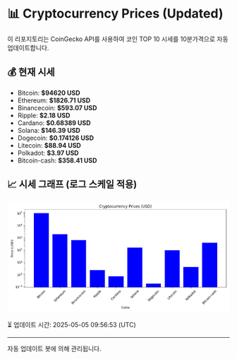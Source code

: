 
# 📊 Cryptocurrency Prices (Updated)

이 리포지토리는 CoinGecko API를 사용하여 코인 TOP 10 시세를 10분가격으로 자동 업데이트합니다.

## 💰 현재 시세
- Bitcoin: **$94620 USD**
- Ethereum: **$1826.71 USD**
- Binancecoin: **$593.07 USD**
- Ripple: **$2.18 USD**
- Cardano: **$0.68389 USD**
- Solana: **$146.39 USD**
- Dogecoin: **$0.174126 USD**
- Litecoin: **$88.94 USD**
- Polkadot: **$3.97 USD**
- Bitcoin-cash: **$358.41 USD**

## 📈 시세 그래프 (로그 스케일 적용)
![Crypto Prices](crypto_prices.png)

⏳ 업데이트 시간: 2025-05-05 09:56:53 (UTC)

---
자동 업데이트 봇에 의해 관리됩니다.
